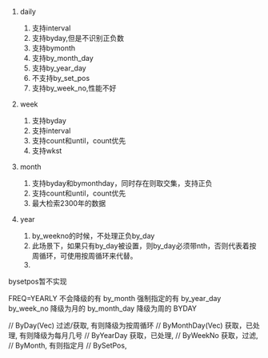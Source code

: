 1. daily
   1. 支持interval
   2. 支持byday,但是不识别正负数
   3. 支持bymonth
   4. 支持by_month_day
   5. 支持by_year_day
   6. 不支持by_set_pos
   7. 支持by_week_no,性能不好

2. week
   1. 支持byday
   2. 支持interval
   3. 支持count和until，count优先
   4. 支持wkst
3. month
   1. 支持byday和bymonthday，同时存在则取交集，支持正负
   2. 支持count和until，count优先
   3. 最大检索2300年的数据

4. year
   1. by_weekno的时候，不处理正负by_day
   2. 此场景下，如果只有by_day被设置，则by_day必须带nth，否则代表着按周循环，可使用按周循环来代替。
   3. 
bysetpos暂不实现


FREQ=YEARLY
不会降级的有 by_month
强制指定的有 by_year_day by_week_no
降级为月的 by_month_day
降级为周的 BYDAY


// ByDay(Vec<NWeekday>) 过滤/获取, 有则降级为按周循环
        // ByMonthDay(Vec<i16>) 获取，已处理, 有则降级为每月几号
        // ByYearDay 获取，已处理,
        // ByWeekNo 获取，过滤,
        // ByMonth, 有则指定月
        // BySetPos,